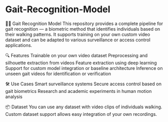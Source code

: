 # Gait-Recognition-Model
🏃‍♂️ Gait Recognition Model This repository provides a complete pipeline for gait recognition — a biometric method that identifies individuals based on their walking patterns. It supports training on your own custom video dataset and can be adapted to various surveillance or access control applications.

🔍 Features
Trainable on your own video dataset
Preprocessing and silhouette extraction from videos
Feature extraction using deep learning
Support for custom model integration or baseline architecture
Inference on unseen gait videos for identification or verification

🛠️ Use Cases
Smart surveillance systems
Secure access control based on gait biometrics
Research and academic experiments in human motion analysis

📦 Dataset
You can use any dataset with video clips of individuals walking. Custom dataset support allows easy integration of your own recordings.
